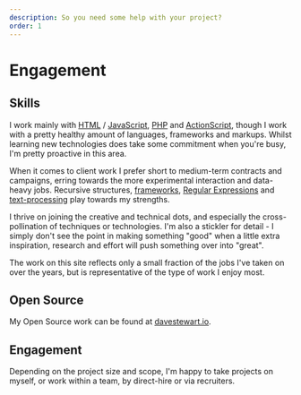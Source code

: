 ```yaml
---
description: So you need some help with your project?
order: 1
---
```


# Engagement

## Skills

I work mainly with [HTML](/tags/html) / [JavaScript](/tags/javascript), [PHP](/tags/php) and [ActionScript](/tags/actionscript), though I work with a pretty healthy amount of languages, frameworks and markups. Whilst learning new technologies does take some commitment when you're busy, I'm pretty proactive in this area.

When it comes to client work I prefer short to medium-term contracts and campaigns, erring towards the more experimental interaction and data-heavy jobs. Recursive structures, [frameworks](http://davestewart.co.uk/category/frameworks/), [Regular Expressions](/tags/regexp "Double-O") and [text-processing](http://www.xjsfl.com/support/api/elements/selectors) play towards my strengths.

I thrive on joining the creative and technical dots, and especially the cross-pollination of techniques or technologies. I'm also a stickler for detail - I simply don't see the point in making something "good" when a little extra inspiration, research and effort will push something over into "great".

The work on this site reflects only a small fraction of the jobs I've taken on over the years, but is representative of the type of work I enjoy most.

## Open Source

My Open Source work can be found at [davestewart.io](http://davestewart.io).

## Engagement

Depending on the project size and scope, I'm happy to take projects on myself, or work within a team, by direct-hire or via recruiters.
